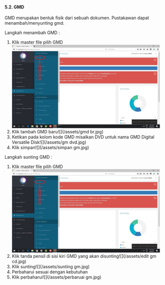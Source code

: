 #### 5.2. GMD

GMD merupakan bentuk fisik dari sebuah dokumen. Pustakawan dapat menambah/menyunting gmd.

Langkah menambah GMD :

1. Klik master file pilih GMD![](/assets/gmd.jpg)
2. Klik tambah GMD baru![](/assets/gmd br.jpg)
3. Ketikan pada kolom kode GMD misalkan DVD untuk nama GMD Digital Versatile Disk![](/assets/gm dvd.jpg)
4. Klik simpan![](/assets/simpan gm.jpg)

Langkah sunting GMD :

1. Klik master file pilih GMD ![](/assets/gmd.jpg)
2. Klik tanda pensil di sisi kiri GMD yang akan disunting![](/assets/edit gm cd.jpg)
3. Klik sunting![](/assets/sunting gm.jpg)
4. Perbaharui sesuai dengan kebutuhan
5. Klik perbaharui![](/assets/perbaruai gm.jpg)



